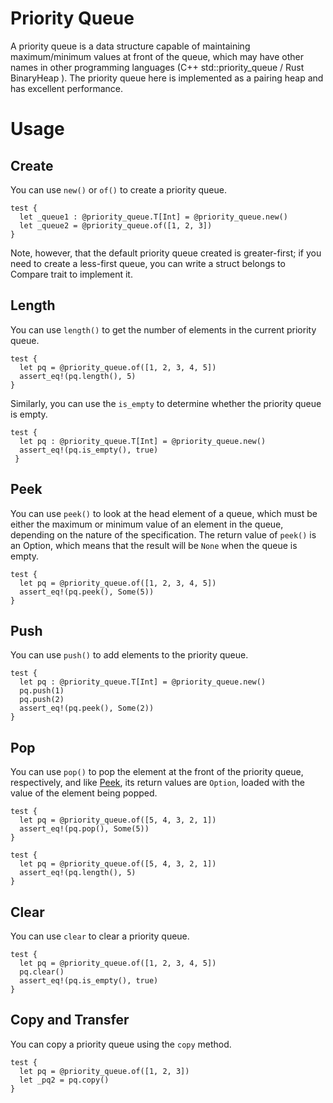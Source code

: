 # Priority Queue

A priority queue is a data structure capable of maintaining maximum/minimum values at front of the queue, which may have other names in other programming languages (C++ std::priority_queue / Rust BinaryHeap ). The priority queue here is implemented as a pairing heap and has excellent performance.

# Usage

## Create

You can use `new()` or `of()` to create a priority queue.

```moonbit
test {
  let _queue1 : @priority_queue.T[Int] = @priority_queue.new()
  let _queue2 = @priority_queue.of([1, 2, 3])
}
```

Note, however, that the default priority queue created is greater-first; if you need to create a less-first queue, you can write a struct belongs to Compare trait to implement it.

## Length

You can use `length()` to get the number of elements in the current priority queue.

```moonbit
test {
  let pq = @priority_queue.of([1, 2, 3, 4, 5])
  assert_eq!(pq.length(), 5)
}
```

Similarly, you can use the `is_empty` to determine whether the priority queue is empty.

```moonbit
test {
  let pq : @priority_queue.T[Int] = @priority_queue.new()
  assert_eq!(pq.is_empty(), true)
 }
```

## Peek

You can use `peek()` to look at the head element of a queue, which must be either the maximum or minimum value of an element in the queue, depending on the nature of the specification. The return value of `peek()` is an Option, which means that the result will be `None` when the queue is empty.

```moonbit
test {
  let pq = @priority_queue.of([1, 2, 3, 4, 5])
  assert_eq!(pq.peek(), Some(5))
}
```

## Push

You can use `push()` to add elements to the priority queue.

```moonbit
test {
  let pq : @priority_queue.T[Int] = @priority_queue.new()
  pq.push(1)
  pq.push(2)
  assert_eq!(pq.peek(), Some(2))
}
```

## Pop

You can use `pop()` to pop the element at the front of the priority queue, respectively, and like [Peek](#Peek), its return values are `Option`, loaded with the value of the element being popped.

```moonbit
test {
  let pq = @priority_queue.of([5, 4, 3, 2, 1])
  assert_eq!(pq.pop(), Some(5))
}
```

```moonbit
test {
  let pq = @priority_queue.of([5, 4, 3, 2, 1])
  assert_eq!(pq.length(), 5)
}
```

## Clear

You can use `clear` to clear a priority queue.

```moonbit
test {
  let pq = @priority_queue.of([1, 2, 3, 4, 5])
  pq.clear()
  assert_eq!(pq.is_empty(), true)
}
```

## Copy and Transfer

You can copy a priority queue using the `copy` method.

```moonbit
test {
  let pq = @priority_queue.of([1, 2, 3])
  let _pq2 = pq.copy()
}
```
